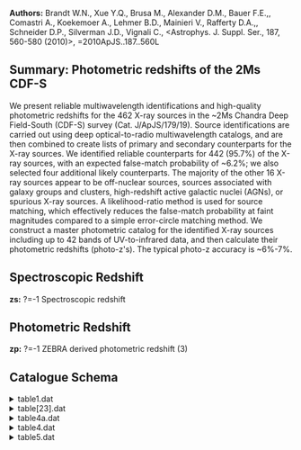 **Authors:** Brandt W.N., Xue Y.Q., Brusa M., Alexander D.M., Bauer F.E.,, Comastri A., Koekemoer A., Lehmer B.D., Mainieri V., Rafferty D.A.,, Schneider D.P., Silverman J.D., Vignali C., <Astrophys. J. Suppl. Ser., 187, 560-580 (2010)>, =2010ApJS..187..560L

## Summary: Photometric redshifts of the 2Ms CDF-S 

We present reliable multiwavelength identifications and high-quality photometric redshifts for the 462 X-ray sources in the ~2Ms Chandra Deep Field-South (CDF-S) survey (Cat. J/ApJS/179/19). Source identifications are carried out using deep optical-to-radio multiwavelength catalogs, and are then combined to create lists of primary and secondary counterparts for the X-ray sources. We identified reliable counterparts for 442 (95.7%) of the X-ray sources, with an expected false-match probability of ~6.2%; we also selected four additional likely counterparts. The majority of the other 16 X-ray sources appear to be off-nuclear sources, sources associated with galaxy groups and clusters, high-redshift active galactic nuclei (AGNs), or spurious X-ray sources. A likelihood-ratio method is used for source matching, which effectively reduces the false-match probability at faint magnitudes compared to a simple error-circle matching method. We construct a master photometric catalog for the identified X-ray sources including up to 42 bands of UV-to-infrared data, and then calculate their photometric redshifts (photo-z's). The typical photo-z accuracy is ~6%-7%.

## Spectroscopic Redshift 
 
**zs:** ?=-1 Spectroscopic redshift 
 

## Photometric Redshift 
 
**zp:** ?=-1 ZEBRA derived photometric redshift (3) 
 

## Catalogue Schema

<details>
<summary>table1.dat</summary>

| Bytes   | Format   | Units    | Label   | Explanations                                                          |
|:--------|:---------|:---------|:--------|:----------------------------------------------------------------------|
| 1- 7    | A7       | ---      | Cat     | Catalog identification (1)                                            |
| 9- 14   | A6       | ---      | Filt    | Catalog band for the magnitude                                        |
| 16- 19  | F4.1     | ---      | Det     | The minimum threshold used for source                                 |
| 21- 24  | F4.1     | mag      | Depth   | Catalog depth in AB magnitude (3)                                     |
| 26- 29  | I4       | arcmin2  | Angle   | Catalog solid-angle coverage                                          |
| 31- 35  | I5       | ---      | Nonir   | Number of ONIR sources in the ~2Ms CDF-S region                       |
| 37- 39  | F3.1     | arcsec   | sigmao  | 1{sigma} positional error of the ONIR sources                         |
| 41- 44  | F4.2     | ---      | Lth     | Threshold value for the likelihood ratio (4)                          |
| 46- 49  | F4.2     | ---      | R       | Sample reliability. See Section 2.2 for details.                      |
| 51- 54  | F4.2     | ---      | C       | Sample completeness. See Section 2.2 for details.                     |
| 56- 58  | I3       | ---      | Nx      | Total number of X-ray sources that are within                         |
| 60- 62  | I3       | ---      | Nid     | Number of X-ray sources identified with at least                      |
| 64- 66  | I3       | ---      | Nnoid   | Number of X-ray sources not identified                                |
| 68      | I1       | ---      | Nmul    | Number of X-ray sources identified with two ONIR                      |
| 70- 73  | F4.1     | ---      | Nfalse  | Expected number of false matches (5)                                  |
| 75      | I1       | %        | False   | False-match probability. (5)                                          |
| 77- 80  | F4.1     | %        | Recov   | Counterpart recovery rate (6)                                         |
| 82- 85  | F4.1     | %        | X-O     | Fraction of ONIR objects that are detected in                         |
| 87- 89  | I3       | ---      | Npri    | Number of primary counterparts selected from                          |
| 3       | for      | details. | Note    | (6): Defined as the expected number of true counterparts (Nid-Nfalse) |

**Note**: Catalog references as follows:
  WFI     = Giavalisco et al. (2004, Cat. II/261);
  GOODS-S = Giavalisco et al. (2004, Cat. II/261);
  GEMS    = Caldwell et al. (2008ApJS..174..136C);
  MUSIC   = Grazian et al. (2006, Cat. J/A+A/449/951);
  MUSYC   = Taylor et al. (2009, Cat. J/ApJS/183/295);
  SIMPLE  = Damen et al. (2010, ApJ, submitted);
  VLA     = Miller et al. (2008, Cat. J/ApJS/179/114).
Note (2): Note that in some cases multiple searches have been performed with
          different thresholds for deblending purposes.
Note (3): The AB magnitudes for radio sources were converted from the radio flux
          densities, m(AB)=-2.5log(F_{nu}_)-48.60.
Note (4): to discriminate between spurious and real identifications. The
          threshold value is catalog dependent, and generally scales with the
          typical values of likelihood ratios (see Equation (1)), which usually
          increase when the catalog depth or positional errors decrease.
Note (5): See Section 2.3 for details.
Note (6): Defined as the expected number of true counterparts (Nid-Nfalse)
          divided by the number of X-ray sources (Nx).
Note (7): Defined as the expected number of true counterparts (Nid-Nfalse)
          divided by the number of ONIR sources in the CDF-S region (Nonir).

</details>

<details>
<summary>table[23].dat</summary>

| Bytes   | Format   | Units   | Label     | Explanations                                  |
|:--------|:---------|:--------|:----------|:----------------------------------------------|
| 1- 3    | I3       | ---     | [LBB2008] | Running source index number (J/ApJS/179/19)   |
| 5- 8    | F4.2     | arcsec  | sigX      | 1{sigma} X-ray source positional error        |
| 10- 14  | I5       | ---     | ONIR      | ?=0 ONIR (optical/near-IR) ID number          |
| 16- 23  | F8.5     | deg     | RAdeg     | ?=0 ONIR Right Ascension (J2000)              |
| 25- 33  | F9.5     | deg     | DEdeg     | ?=0 ONIR Declination (J2000)                  |
| 35- 37  | F3.1     | arcsec  | sigO      | ?=0 1{sigma} ONIR positional error            |
| 39- 42  | F4.2     | arcsec  | off       | ?=0 X-ray source/counterpart angular distance |
| 44- 47  | F4.2     | ---     | off/s     | ?=0 Angular distance divided by quadratic sum |
| 49- 52  | F4.2     | ---     | Rc        | [0/1]? Counterpart reliability parameter      |
| 54- 60  | A7       | ---     | Cat       | ? ONIR catalog of primary counterpart         |
| 62- 66  | F5.2     | mag     | magO      | ?=0 ONIR magnitude of primary counterpart     |
| 68      | I1       | ---     | n_ONIR    | [0/1]? Muliple ONIR counterparts?             |
| 70- 77  | A8       | ---     | Note      | Remarks (only for table 2)                    |
</details>

<details>
<summary>table4a.dat</summary>

| Bytes   | Format   | Units   | Label   | Explanations                               |
|:--------|:---------|:--------|:--------|:-------------------------------------------|
| 1- 5    | A5       | ---     | Filt    | Filtre, as labelled in table4              |
| 7- 11   | F5.2     | mag     | Medmag  | Median magnitude                           |
| 14- 17  | F4.2     | mag     | NMAD    | Normalized median absolute deviation (1)   |
| 19- 21  | I3       | ---     | N       | Number of X-ray sources used to derive the |

**Note**: The NMAD is a robust measure of the spread of the magnitudes ({sigma})
     in a given band, defined as NMAD=1.48xmedian(|m(AB)-median(m(AB))|).

</details>

<details>
<summary>table4.dat</summary>

| Bytes   | Format   | Units   | Label      | Explanations                                            |
|:--------|:---------|:--------|:-----------|:--------------------------------------------------------|
| 1- 3    | I3       | ---     | [LBB2008]  | Running source index number (J/ApJS/179/19) (1)         |
| 5       | A1       | ---     | l_NUV      | Upper limit flag on NUV                                 |
| 6- 10   | F5.2     | mag     | NUV        | ?=99 GALEX NUV (177-300nm) AB magnitude                 |
| 12- 16  | F5.2     | mag     | e_NUV      | ?=99 Error in NUV                                       |
| 18- 19  | I2       | ---     | f_NUV      | [-1/1] Flag on NUV (2)                                  |
| 21      | A1       | ---     | l_FUV      | Limit flag on FUV                                       |
| 22- 26  | F5.2     | mag     | FUV        | ?=99 GALEX FUV (120-177nm) AB magnitude                 |
| 28- 32  | F5.2     | mag     | e_FUV      | ?=99 Error in FUV                                       |
| 34- 35  | I2       | ---     | f_FUV      | [-1/1] Flag on FUV (2)                                  |
| 37      | A1       | ---     | l_Umag     | Limit flag on Umag                                      |
| 38- 42  | F5.2     | mag     | Umag       | ?=99 VIMOS U band AB magnitude                          |
| 44- 48  | F5.2     | mag     | e_Umag     | ?=99 Error in Umag                                      |
| 50- 52  | I3       | ---     | f_Umag     | [-1/1] Flag on Umag (2)                                 |
| 54- 58  | F5.2     | mag     | 428mag     | ?=99 COMBO-17 428nm narrow band AB magnitude            |
| 60- 64  | F5.2     | mag     | e_428mag   | ?=99 Error in 428mag                                    |
| 66- 68  | I3       | ---     | f_428mag   | [-1/1] Flag on 428mag (2)                               |
| 70- 74  | F5.2     | mag     | 462mag     | ?=99 COMBO-17 462nm narrow band AB magnitude            |
| 76- 80  | F5.2     | mag     | e_462mag   | ?=99 Error in 462mag                                    |
| 82- 84  | I3       | ---     | f_462mag   | [-1/1] Flag on 462mag (2)                               |
| 86- 90  | F5.2     | mag     | 486mag     | ?=99 COMBO-17 486nm narrow band AB magnitude            |
| 92- 96  | F5.2     | mag     | e_486mag   | ?=99 Error in 486mag                                    |
| 98-100  | I3       | ---     | f_486mag   | [-1/1] Flag on 486mag (2)                               |
| 102-106 | F5.2     | mag     | 519mag     | ?=99 COMBO-17 519nm narrow band AB magnitude            |
| 108-112 | F5.2     | mag     | e_519mag   | ?=99 Error in 519mag                                    |
| 114-116 | I3       | ---     | f_519mag   | [-1/1] Flag on 519mag (2)                               |
| 118-122 | F5.2     | mag     | 572mag     | ?=99 COMBO-17 572nm narrow band AB magnitude            |
| 124-128 | F5.2     | mag     | e_572mag   | ?=99 Error in 572mag                                    |
| 130-132 | I3       | ---     | f_572mag   | [-1/1] Flag on 572mag (2)                               |
| 134-138 | F5.2     | mag     | 605mag     | ?=99 COMBO-17 605nm narrow band AB magnitude            |
| 140-144 | F5.2     | mag     | e_605mag   | ?=99 Error in 605mag                                    |
| 146-148 | I3       | ---     | f_605mag   | [-1/1] Flag on 605mag (2)                               |
| 150-154 | F5.2     | mag     | 645mag     | ?=99 COMBO-17 645nm narrow band AB magnitude            |
| 156-160 | F5.2     | mag     | e_645mag   | ?=99 Error in 645mag                                    |
| 162-164 | I3       | ---     | f_645mag   | [-1/1] Flag on 645mag (2)                               |
| 166-170 | F5.2     | mag     | 696mag     | ?=99 COMBO-17 696nm narrow band AB magnitude            |
| 172-176 | F5.2     | mag     | e_696mag   | ?=99 Error in 696mag                                    |
| 178-180 | I3       | ---     | f_696mag   | [-1/1] Flag on 696mag (2)                               |
| 182-186 | F5.2     | mag     | 753mag     | ?=99 COMBO-17 753nm narrow band AB magnitude            |
| 188-192 | F5.2     | mag     | e_753mag   | ?=99 Error in 753mag                                    |
| 194-196 | I3       | ---     | f_753mag   | [-1/1] Flag on 753mag (2)                               |
| 198-202 | F5.2     | mag     | 816mag     | ?=99 COMBO-17 816nm narrow band AB magnitude            |
| 204-208 | F5.2     | mag     | e_816mag   | ?=99 Error in 816mag                                    |
| 210-212 | I3       | ---     | f_816mag   | [-1/1] Flag on 816mag (2)                               |
| 214-218 | F5.2     | mag     | 857mag     | ?=99 COMBO-17 857nm narrow band AB magnitude            |
| 220-224 | F5.2     | mag     | e_857mag   | ?=99 Error in 857mag                                    |
| 226-228 | I3       | ---     | f_857mag   | [-1/1] Flag on 857mag (2)                               |
| 230-234 | F5.2     | mag     | 914mag     | ?=99 COMBO-17 914nm narrow band AB magnitude            |
| 236-240 | F5.2     | mag     | e_914mag   | ?=99 Error in 914mag                                    |
| 242-244 | I3       | ---     | f_914mag   | [-1/1] Flag on 914mag (2)                               |
| 246-250 | F5.2     | mag     | UCmag      | ?=99 COMBO-17 U-band AB magnitude                       |
| 252-256 | F5.2     | mag     | e_UCmag    | ?=99 Error in UCmag                                     |
| 258-260 | I3       | ---     | f_UCmag    | [-1/1] Flag on UCmag (2)                                |
| 262-266 | F5.2     | mag     | BCmag      | ?=99 COMBO-17 B-band AB magnitude                       |
| 268-272 | F5.2     | mag     | e_BCmag    | ?=99 Error in BCmag                                     |
| 274-276 | I3       | ---     | f_BCmag    | [-1/1] Flag on BCmag (2)                                |
| 278-282 | F5.2     | mag     | VCmag      | ?=99 COMBO-17 V-band AB magnitude                       |
| 284-288 | F5.2     | mag     | e_VCmag    | ?=99 Error in VCmag                                     |
| 290-292 | I3       | ---     | f_VCmag    | [-1/1] Flag on VCmag (2)                                |
| 294-298 | F5.2     | mag     | RCmag      | ?=99 COMBO-17 R-band AB magnitude                       |
| 300-304 | F5.2     | mag     | e_RCmag    | ?=99 Error in RCmag                                     |
| 306-308 | I3       | ---     | f_RCmag    | [-1/1] Flag on RCmag (2)                                |
| 310-314 | F5.2     | mag     | ICmag      | ?=99 COMBO-17 I-band AB magnitude                       |
| 316-320 | F5.2     | mag     | e_ICmag    | ?=99 Error in ICmag                                     |
| 322-324 | I3       | ---     | f_ICmag    | [-1/1] Flag on ICmag (2)                                |
| 326-330 | F5.2     | mag     | UM1mag     | ?=99 MUSYC BVR-detected U-band AB magnitude             |
| 332-336 | F5.2     | mag     | e_UM1mag   | ?=99 Error in UM1mag                                    |
| 338-340 | I3       | ---     | f_UM1mag   | [-1/1] Flag on UM1mag (2)                               |
| 342-346 | F5.2     | mag     | BM1mag     | ?=99 MUSYC BVR-detected B-band AB magnitude             |
| 348-352 | F5.2     | mag     | e_BM1mag   | ?=99 Error in BM1mag                                    |
| 354-356 | I3       | ---     | f_BM1mag   | [-1/1] Flag on BM1mag (2)                               |
| 358-362 | F5.2     | mag     | VM1mag     | ?=99 MUSYC BVR-detected V-band AB magnitude             |
| 364-368 | F5.2     | mag     | e_VM1mag   | ?=99 Error in VM1mag                                    |
| 370-372 | I3       | ---     | f_VM1mag   | [-1/1] Flag on VM1mag (2)                               |
| 374-378 | F5.2     | mag     | RM1mag     | ?=99 MUSYC BVR-detected R-band AB magnitude             |
| 380-384 | F5.2     | mag     | e_RM1mag   | ?=99 Error in RM1mag                                    |
| 386-388 | I3       | ---     | f_RM1mag   | [-1/1] Flag on RM1mag (2)                               |
| 390-394 | F5.2     | mag     | IM1mag     | ?=99 MUSYC BVR-detected I-band AB magnitude             |
| 396-400 | F5.2     | mag     | e_IM1mag   | ?=99 Error in IM1mag                                    |
| 402-404 | I3       | ---     | f_IM1mag   | [-1/1] Flag on IM1mag (2)                               |
| 406-410 | F5.2     | mag     | zM1mag     | ?=99 MUSYC BVR-detected z-band AB magnitude             |
| 412-416 | F5.2     | mag     | e_zM1mag   | ?=99 Error in zM1mag                                    |
| 418-420 | I3       | ---     | f_zM1mag   | [-1/1] Flag on zM1mag (2)                               |
| 422-426 | F5.2     | mag     | o3M1mag    | ?=99 MUSYC BVR-detected o3 (501nm) AB magnitude         |
| 428-432 | F5.2     | mag     | e_o3M1mag  | ?=99 Error in o3M1mag                                   |
| 434-436 | I3       | ---     | f_o3M1mag  | [-1/1] Flag on o3M1mag (2)                              |
| 438     | A1       | ---     | l_BM2mag   | Limit flag on BM2mag                                    |
| 439-443 | F5.2     | mag     | BM2mag     | ?=99 MUSYC K-detected B-band AB magnitude               |
| 445-449 | F5.2     | mag     | e_BM2mag   | ?=99 Error in BM2mag                                    |
| 451-453 | I3       | ---     | f_BM2mag   | [-1/1] Flag on BM2mag (2)                               |
| 455     | A1       | ---     | l_VM2mag   | Limit flag on VM2mag                                    |
| 456-460 | F5.2     | mag     | VM2mag     | ?=99 MUSYC K-detected V-band AB magnitude               |
| 462-466 | F5.2     | mag     | e_VM2mag   | ?=99 Error in VM2mag                                    |
| 468-470 | I3       | ---     | f_VM2mag   | [-1/1] Flag on VM2mag (2)                               |
| 472-476 | F5.2     | mag     | RM2mag     | ?=99 MUSYC K-detected R-band AB magnitude               |
| 478-482 | F5.2     | mag     | e_RM2mag   | ?=99 Error in RM2mag                                    |
| 484-486 | I3       | ---     | f_RM2mag   | [-1/1] Flag on RM2mag (2)                               |
| 488     | A1       | ---     | l_IM2mag   | Limit flag on IM2mag                                    |
| 489-493 | F5.2     | mag     | IM2mag     | ?=99 MUSYC K-detected I-band AB magnitude               |
| 495-499 | F5.2     | mag     | e_IM2mag   | ?=99 Error in IM2mag                                    |
| 501-503 | I3       | ---     | f_IM2mag   | [-1/1] Flag on IM2mag (2)                               |
| 505-509 | F5.2     | mag     | zM2mag     | ?=99 MUSYC K-detected z-band AB magnitude               |
| 511-515 | F5.2     | mag     | e_zM2mag   | ?=99 Error in zM2mag                                    |
| 517-519 | I3       | ---     | f_zM2mag   | [-1/1] Flag on zM2mag (2)                               |
| 521     | A1       | ---     | l_JM2mag   | Limit flag on JM2mag                                    |
| 522-526 | F5.2     | mag     | JM2mag     | ?=99 MUSYC K-detected J-band AB magnitude               |
| 528-532 | F5.2     | mag     | e_JM2mag   | ?=99 Error in JM2mag                                    |
| 534-536 | I3       | ---     | f_JM2mag   | [-1/1] Flag on JM2mag (2)                               |
| 538     | A1       | ---     | l_KM2mag   | Limit flag on KM2mag                                    |
| 539-543 | F5.2     | mag     | KM2mag     | ?=99 MUSYC K-detected K-band AB magnitude               |
| 545-549 | F5.2     | mag     | e_KM2mag   | ?=99 Error in KM2mag                                    |
| 551-553 | I3       | ---     | f_KM2mag   | [-1/1] Flag on KM2mag (2)                               |
| 555-559 | F5.2     | mag     | U35GMmag   | ?=99 GOODS-S MUSIC U35 AB magnitude                     |
| 561-565 | F5.2     | mag     | e_U35GMmag | ?=99 Error in U35GMmag                                  |
| 567-569 | I3       | ---     | f_U35GMmag | [-1/1] Flag on U35GMmag (2)                             |
| 571-575 | F5.2     | mag     | U38GMmag   | ?=99 GOODS-S MUSIC U38 AB magnitude                     |
| 577-581 | F5.2     | mag     | e_U38GMmag | ?=99 Error in U38GMmag                                  |
| 583-585 | I3       | ---     | f_U38GMmag | [-1/1] Flag on U38GMmag (2)                             |
| 587-591 | F5.2     | mag     | UGMmag     | ?=99 GOODS-S MUSIC U-band AB magnitude                  |
| 593-597 | F5.2     | mag     | e_UGMmag   | ?=99 Error in UGMmag                                    |
| 599-601 | I3       | ---     | f_UGMmag   | [-1/1] Flag on UGMmag (2)                               |
| 603-607 | F5.2     | mag     | BGMmag     | ?=99 GOODS-S MUSIC F435W AB magnitude                   |
| 609-613 | F5.2     | mag     | e_BGMmag   | ?=99 Error in BGMmag                                    |
| 615-617 | I3       | ---     | f_BGMmag   | [-1/1] Flag on BGMmag (2)                               |
| 619-623 | F5.2     | mag     | VGMmag     | ?=99 GOODS-S MUSIC F606W AB magnitude                   |
| 625-629 | F5.2     | mag     | e_VGMmag   | ?=99 Error in VGMmag                                    |
| 631-633 | I3       | ---     | f_VGMmag   | [-1/1] Flag on VGMmag (2)                               |
| 635-639 | F5.2     | mag     | iGMmag     | ?=99 GOODS-S MUSIC F775W AB magnitude                   |
| 641-645 | F5.2     | mag     | e_iGMmag   | ?=99 Error in iGMmag                                    |
| 647-649 | I3       | ---     | f_iGMmag   | [-1/1] Flag on iGMmag (2)                               |
| 651-655 | F5.2     | mag     | zGMmag     | ?=99 GOODS-S MUSIC F850LP AB magnitude                  |
| 657-661 | F5.2     | mag     | e_zGMmag   | ?=99 Error in zGMmag                                    |
| 663-665 | I3       | ---     | f_zGMmag   | [-1/1] Flag on zGMmag (2)                               |
| 667-671 | F5.2     | mag     | JGMmag     | ?=99 GOODS-S MUSIC J AB magnitude                       |
| 673-677 | F5.2     | mag     | e_JGMmag   | ?=99 Error in JGMmag                                    |
| 679-681 | I3       | ---     | f_JGMmag   | [-1/1] Flag on JGMmag (2)                               |
| 683-687 | F5.2     | mag     | HGMmag     | ?=99 GOODS-S MUSIC H AB magnitude                       |
| 689-693 | F5.2     | mag     | e_HGMmag   | ?=99 Error in HGMmag                                    |
| 695-697 | I3       | ---     | f_HGMmag   | [-1/1] Flag on HGMmag (2)                               |
| 699-703 | F5.2     | mag     | KGMmag     | ?=99 GOODS-S MUSIC K AB magnitude                       |
| 705-709 | F5.2     | mag     | e_KGMmag   | ?=99 Error in KGMmag                                    |
| 711-713 | I3       | ---     | f_KGMmag   | [-1/1] Flag on KGMmag (2)                               |
| 715-719 | F5.2     | mag     | 3.6GMmag   | ?=99 GOODS-S MUSIC 3.6um AB magnitude                   |
| 721-725 | F5.2     | mag     | e_3.6GMmag | ?=99 Error in 3.6GMmag                                  |
| 727-729 | I3       | ---     | f_3.6GMmag | [-1/1] Flag on 3.6GMmag (2)                             |
| 731-735 | F5.2     | mag     | 4.5GMmag   | ?=99 GOODS-S MUSIC 4.5um AB magnitude                   |
| 737-741 | F5.2     | mag     | e_4.5GMmag | ?=99 Error in 4.5GMmag                                  |
| 743-745 | I3       | ---     | f_4.5GMmag | [-1/1] Flag on 4.5GMmag (2)                             |
| 747-751 | F5.2     | mag     | 5.8GMmag   | ?=99 GOODS-S MUSIC 5.8um AB magnitude                   |
| 753-757 | F5.2     | mag     | e_5.8GMmag | ?=99 Error in 5.8GMmag                                  |
| 759-761 | I3       | ---     | f_5.8GMmag | [-1/1] Flag on 5.8GMmag (2)                             |
| 763-767 | F5.2     | mag     | 8.0GMmag   | ?=99 GOODS-S MUSIC 8.0um AB magnitude                   |
| 769-773 | F5.2     | mag     | e_8.0GMmag | ?=99 Error in 8.0GMmag                                  |
| 775-777 | I3       | ---     | f_8.0GMmag | [-1/1] Flag on 8.0GMmag (2)                             |
| 779     | A1       | ---     | l_RWmag    | Limit flag on RWmag                                     |
| 780-784 | F5.2     | mag     | RWmag      | ?=99 WFI catalog R-band AB magnitude                    |
| 786-790 | F5.2     | mag     | e_RWmag    | ?=99 Error in RWmag                                     |
| 792-794 | I3       | ---     | f_RWmag    | [-1/1] Flag on RWmag (2)                                |
| 796-800 | F5.2     | mag     | BGmag      | ?=99 GOODS-S catalog F435W AB magnitude                 |
| 802-806 | F5.2     | mag     | e_BGmag    | ?=99 Error in BGmag                                     |
| 808-810 | I3       | ---     | f_BGmag    | [-1/1] Flag on BGmag (2)                                |
| 812-816 | F5.2     | mag     | VGSmag     | ?=99 GOODS-S catalog F606W AB magnitude                 |
| 818-822 | F5.2     | mag     | e_VGSmag   | ?=99 Error in VGSmag                                    |
| 824-826 | I3       | ---     | f_VGSmag   | [-1/1] Flag on VGSmag (2)                               |
| 828-832 | F5.2     | mag     | iGSmag     | ?=99 GOODS-S catalog F775W AB magnitude                 |
| 834-838 | F5.2     | mag     | e_iGSmag   | ?=99 Error in iGSmag                                    |
| 840-842 | I3       | ---     | f_iGSmag   | [-1/1] Flag on iGSmag (2)                               |
| 844     | A1       | ---     | l_zGSmag   | Limit flag on zGSmag                                    |
| 845-849 | F5.2     | mag     | zGSmag     | ?=99 GOODS-S catalog F850LP AB magnitude                |
| 851-855 | F5.2     | mag     | e_zGSmag   | ?=99 Error in zGSmag                                    |
| 857-859 | I3       | ---     | f_zGSmag   | [-1/1] Flag on zGSmag (2)                               |
| 861-865 | F5.2     | mag     | VGmag      | ?=99 GEMS catalog F606W AB magnitude                    |
| 867-871 | F5.2     | mag     | e_VGmag    | ?=99 Error in VGmag                                     |
| 873-875 | I3       | ---     | f_VGmag    | [-1/1] Flag on VGmag (2)                                |
| 877     | A1       | ---     | l_zGmag    | Limit flag on zGmag                                     |
| 878-882 | F5.2     | mag     | zGmag      | ?=99 GEMS catalog F850LP AB magnitude                   |
| 884-888 | F5.2     | mag     | e_zGmag    | ?=99 Error in zGmag                                     |
| 890-892 | I3       | ---     | f_zGmag    | [-1/1] Flag on zGmag (2)                                |
| 894-898 | F5.2     | mag     | 3.6S       | ?=99 SIMPLE catalog 3.6um AB magnitude                  |
| 900-904 | F5.2     | mag     | e_3.6S     | ?=99 Error in 3.6S                                      |
| 906-908 | I3       | ---     | f_3.6S     | [-1/1] Flag on 3.6S (2)                                 |
| 910-914 | F5.2     | mag     | 4.5S       | ?=99 SIMPLE catalog 4.5um AB magnitude                  |
| 916-920 | F5.2     | mag     | e_4.5S     | ?=99 Error in 4.5S                                      |
| 922-924 | I3       | ---     | f_4.5S     | [-1/1] Flag on 4.5S (2)                                 |
| 926     | A1       | ---     | l_5.8S     | Limit flag on 5.8S                                      |
| 927-931 | F5.2     | mag     | 5.8S       | ?=99 SIMPLE catalog 5.8um AB magnitude                  |
| 933-937 | F5.2     | mag     | e_5.8S     | ?=99 Error in 5.8S                                      |
| 939-941 | I3       | ---     | f_5.8S     | [-1/1] Flag on 5.8S (2)                                 |
| 943     | A1       | ---     | l_8.0S     | Limit flag on 8.0S                                      |
| 944-948 | F5.2     | mag     | 8.0S       | ?=99 SIMPLE catalog 8.0um AB magnitude                  |
| 950-954 | F5.2     | mag     | e_8.0S     | ?=99 Error in 8.0S                                      |
| 956-958 | I3       | ---     | f_8.0S     | [-1/1] Flag on 8.0S (2)                                 |
| 960-964 | F5.2     | mag     | VLA        | ?=99 VLA 1.4GHz magnitude in AB system                  |
| 966-970 | F5.2     | mag     | e_VLA      | ?=99 Error in VLA                                       |
| 972-973 | I2       | ---     | f_VLA      | [-1/1] Flag on VLA (2)                                  |
| 1       | =        | the     | data       | point was used in the photometric redshift calculation, |
| 0       | =        | the     | data       | point was not used or not available,                    |
| 1       | =        | the     | data       | point is probably problematic, either being blended or  |

**Note**: The radio data are used only in the X-ray source identification
     process, and are not used in the photometric redshift calculation.
     All photometric data are given in AB magnitudes.
     For the first line, value in parenthesis:
Note (2): the flag has the values:
    1 = the data point was used in the photometric redshift calculation,
    0 = the data point was not used or not available,
   -1 = the data point is probably problematic, either being blended or
        disagreeing with other data.

</details>

<details>
<summary>table5.dat</summary>

| Bytes   | Format   | Units     | Label            | Explanations                                                              |
|:--------|:---------|:----------|:-----------------|:--------------------------------------------------------------------------|
| 1- 3    | I3       | ---       | [LBB2008]        | Running source index number (J/ApJS/179/19)                               |
| 5- 10   | F6.3     | ---       | zs               | ?=-1 Spectroscopic redshift                                               |
| 12- 17  | F6.3     | ---       | zp               | ?=-1 ZEBRA derived photometric redshift (3)                               |
| 19- 24  | F6.3     | ---       | zLow             | ?=-1 Lower 1{sigma} redshift confidence interval                          |
| 26- 31  | F6.3     | ---       | zUp              | ?=-1 Upper 1{sigma} redshift confidence interval                          |
| 33- 34  | I2       | ---       | NDet             | Number of filters source is detected                                      |
| 36- 37  | I2       | ---       | NFilt            | Number of filters used in the zp calculation                              |
| 39- 43  | F5.2     | ---       | chi2             | Reduced {chi}^2^ of best-fit result                                       |
| 45- 50  | F6.3     | ---       | Azp              | ?=-1 Alternative photometric redshift                                     |
| 52- 56  | F5.2     | ---       | Achi2            | ?=-1 Reduced {chi}^2^ for alternative zp                                  |
| 58      | I1       | ---       | ODet             | [0/1] X-ray source detected in optical? (4)                               |
| 60- 61  | I2       | ---       | r_zs             | ?=-1 zs reference code (5)                                                |
| 16      | sources  | without   | identifications. | Note (4): A value of "0" means no optical detection, in which case the zp |
| 20      | sources  | in        | the              | photometric sample that do not have optical detections.                   |
| 1       | =        | Le        | Fevre            | et al. (2004, Cat. J/A+A/428/1043)                                        |
| 2       | =        | Szokoly   | et               | al. (2004, Cat. J/ApJS/155/271)                                           |
| 3       | =        | Zheng     | et               | al. (2004, Cat. J/ApJS/155/73)                                            |
| 4       | =        | Mignoli   | et               | al. (2005, Cat. J/A+A/437/883)                                            |
| 5       | =        | Ravikumar | et               | al. (2007, Cat. J/A+A/465/1099)                                           |
| 6       | =        | Vanzella  | et               | al. (2008, Cat. J/A+A/478/83)                                             |
| 7       | =        | Popesso   | et               | al. (2009A&A...494..443P)                                                 |
| 8       | =        | Silverman | et               | al. (2010, in prep)                                                       |

**Note**: Set to "0" for the six stars and "-1" for the 16 sources without
     identifications.
Note (4): A value of "0" means no optical detection, in which case the zp
     was calculated using only the IR/NIR data and the optical upper-limit
     information (and is probably not very reliable). There are 20 sources
     in the photometric sample that do not have optical detections.
Note (5): References as follows:
      1 = Le Fevre et al. (2004, Cat. J/A+A/428/1043)
      2 = Szokoly et al. (2004, Cat. J/ApJS/155/271)
      3 = Zheng et al. (2004, Cat. J/ApJS/155/73)
      4 = Mignoli et al. (2005, Cat. J/A+A/437/883)
      5 = Ravikumar et al. (2007, Cat. J/A+A/465/1099)
      6 = Vanzella et al. (2008, Cat. J/A+A/478/83)
      7 = Popesso et al. (2009A&A...494..443P)
      8 = Silverman et al. (2010, in prep)

</details>
